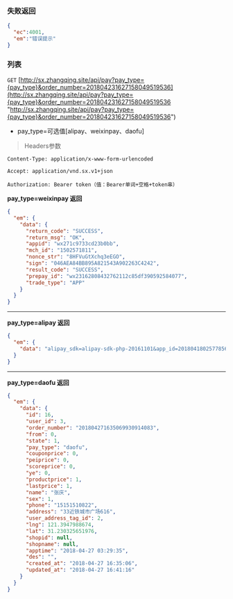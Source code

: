 ### 失败返回
```json
{
  "ec":4001,
  "em":"错误提示"
}
```

### 列表
`GET` [http://sx.zhangqing.site/api/pay?pay_type={pay_type}&order_number=201804231627158049519536](http://sx.zhangqing.site/api/pay?pay_type={pay_type}&order_number=201804231627158049519536 "http://sx.zhangqing.site/api/pay?pay_type={pay_type}&order_number=201804231627158049519536")
- pay_type=可选值[alipay、weixinpay、daofu]

> Headers参数

`Content-Type: application/x-www-form-urlencoded`

`Accept: application/vnd.sx.v1+json`

`Authorization: Bearer token（值：Bearer单词+空格+token串）`

**pay_type=weixinpay 返回**
```json
{
  "em": {
    "data": {
      "return_code": "SUCCESS",
      "return_msg": "OK",
      "appid": "wx271c9733cd23b0bb",
      "mch_id": "1502571811",
      "nonce_str": "8HFVuGtXchq3eEGO",
      "sign": "046AEA84BB895A821543A902263C4242",
      "result_code": "SUCCESS",
      "prepay_id": "wx23162808432762112c85df390592584077",
      "trade_type": "APP"
    }
  }
}
```

------------

**pay_type=alipay 返回**
```json
{
  "em": {
    "data": "alipay_sdk=alipay-sdk-php-20161101&app_id=2018041802577856&biz_content=%7B%22timeout_express%22%3A%2230m%22%2C%22product_code%22%3A%22QUICK_MSECURITY_PAY%22%2C%22total_amount%22%3A%2214.10%22%2C%22subject%22%3A%22%E9%B1%BC%E8%85%A5%E8%8D%89%22%2C%22body%22%3A%22%E9%B1%BC%E8%85%A5%E8%8D%89%22%2C%22out_trade_no%22%3A%22201804241051169247274942%22%7D&charset=UTF-8&format=json&method=alipay.open.public.template.message.industry.modify&notify_url=http%3A%2F%2Fsx.zhangqing.site%2Fcallback%2Falipay&sign_type=RSA&timestamp=2018-04-24+17%3A04%3A49&version=1.0&sign=JantxDpBoUEC%2B2kYN8g8Xc1%2FXgTw3oGpi9UMkfoqOakgWyq47qioM2uO%2FOrp4K5utvoiYbTlxO8WlfBGZm5VAkCP%2FlXKeitMh%2FyU14t%2B5OU7jAfVB7D0WZIV1i2hBytnS4oX7xtXiIgC2q1xAhwk2H5YgORj4P5EGIRgAlJNtRk2GGh0W7U9VbidrYx2nP1RfYGw67%2BQEyChFzEO0cl8WY%2FJQU%2FJQc2GIEwiZVbvpdxLIo%2Fer8Mrv2YxOZ27NTlHKeeC4790tluLI44pkkCwVAQMe74LnPPAw6Tl60L20FSFFxbwBAQtt9rSK52SbKORrfArMJf8xDG2BC8i7ddMIQ%3D%3D"
  }
}
```

------------

**pay_type=daofu 返回**
```json
{
  "em": {
    "data": {
      "id": 16,
      "user_id": 3,
      "order_number": "201804271635069930914083",
      "from": 0,
      "state": 1,
      "pay_type": "daofu",
      "couponprice": 0,
      "peiprice": 0,
      "scoreprice": 0,
      "ye": 0,
      "productprice": 1,
      "lastprice": 1,
      "name": "张庆",
      "sex": 1,
      "phone": "15151510822",
      "address": "33近铁城市广场616",
      "user_address_tag_id": 2,
      "lng": 121.3947988674,
      "lat": 31.230325651976,
      "shopid": null,
      "shopname": null,
      "apptime": "2018-04-27 03:29:35",
      "des": "",
      "created_at": "2018-04-27 16:35:06",
      "updated_at": "2018-04-27 16:41:16"
    }
  }
}
```




